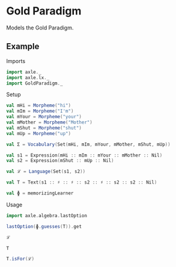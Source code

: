 # Gold Paradigm

Models the Gold Paradigm.

## Example

Imports

```scala mdoc:silent
import axle._
import axle.lx._
import GoldParadigm._
```

Setup

```scala mdoc:silent
val mHi = Morpheme("hi")
val mIm = Morpheme("I'm")
val mYour = Morpheme("your")
val mMother = Morpheme("Mother")
val mShut = Morpheme("shut")
val mUp = Morpheme("up")

val Σ = Vocabulary(Set(mHi, mIm, mYour, mMother, mShut, mUp))

val s1 = Expression(mHi :: mIm :: mYour :: mMother :: Nil)
val s2 = Expression(mShut :: mUp :: Nil)

val ℒ = Language(Set(s1, s2))

val T = Text(s1 :: ♯ :: ♯ :: s2 :: ♯ :: s2 :: s2 :: Nil)

val ɸ = memorizingLearner
```

Usage

```scala mdoc
import axle.algebra.lastOption

lastOption(ɸ.guesses(T)).get

ℒ

T

T.isFor(ℒ)
```
